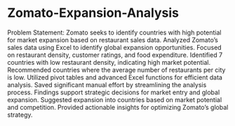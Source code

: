 # Zomato-Expansion-Analysis

Problem Statement: Zomato seeks to identify countries with high potential for market expansion based on restaurant sales data. Analyzed Zomato’s sales data using Excel to identify global expansion opportunities. Focused on restaurant density, customer ratings, and food expenditure. Identified 7 countries with low restaurant density, indicating high market potential. Recommended countries where the average number of restaurants per city is low. Utilized pivot tables and advanced Excel functions for efficient data analysis. Saved significant manual effort by streamlining the analysis process. Findings support strategic decisions for market entry and global expansion. Suggested expansion into countries based on market potential and competition. Provided actionable insights for optimizing Zomato’s global strategy.
